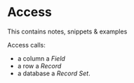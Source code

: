 # Access 

This contains notes, snippets & examples

Access calls:

- a column a *Field*
- a row a *Record*
- a database a *Record Set*.

